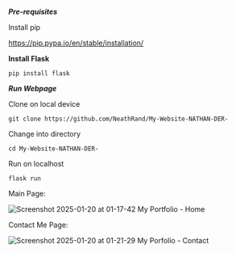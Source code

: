 ***Pre-requisites***

Install pip

https://pip.pypa.io/en/stable/installation/

**Install Flask**

``
pip install flask
``

***Run Webpage***

Clone on local device

``
git clone https://github.com/NeathRand/My-Website-NATHAN-DER-
``

Change into directory

``
cd My-Website-NATHAN-DER-
``

Run on localhost

``
flask run
``

Main Page:

![Screenshot 2025-01-20 at 01-17-42 My Portfolio - Home](https://github.com/user-attachments/assets/96ac572c-14af-46ca-8b9f-2819d365d701)

Contact Me Page: 

![Screenshot 2025-01-20 at 01-21-29 My Porfolio - Contact](https://github.com/user-attachments/assets/eec60375-f38c-4d8e-961c-bf057c5228d6)
